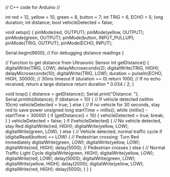 // C++ code for Arduino
//

int red = 12, yellow = 10, green = 8, button = 7;
int TRIG = 6, ECHO = 5;
long duration;
int distance;
bool vehicleDetected = false;

void setup() {
    pinMode(red, OUTPUT);
    pinMode(yellow, OUTPUT);
    pinMode(green, OUTPUT);
    pinMode(button, INPUT_PULLUP);
    pinMode(TRIG, OUTPUT);
    pinMode(ECHO, INPUT); 
  
   Serial.begin(9600); // For debugging distance readings
}

// Function to get distance from Ultrasonic Sensor
int getDistance() {
    digitalWrite(TRIG, LOW);
    delayMicroseconds(2);
    digitalWrite(TRIG, HIGH);
    delayMicroseconds(10);
    digitalWrite(TRIG, LOW);
    duration = pulseIn(ECHO, HIGH, 30000); // 30ms timeout
    if (duration == 0) return 1000; // If no echo received, return a large distance
    return duration * 0.034 / 2;
}

void loop() {
    distance = getDistance();
    Serial.print("Distance: ");
    Serial.println(distance);
    if (distance < 10) { // If vehicle detected (within 10cm)
        vehicleDetected = true;
    } else {
        // If no vehicle for 30 seconds, stay red to save power
        unsigned long startTime = millis();
        while (millis() - startTime < 30000) {
            if (getDistance() < 10) {
                vehicleDetected = true;
                break;
            }
        }
        vehicleDetected = false;
    }
    if (!vehicleDetected) {
        // No vehicle detected, stay Red
        digitalWrite(red, HIGH);
        digitalWrite(yellow, LOW);
        digitalWrite(green, LOW);
    } else {
        // Vehicle detected, normal traffic cycle
        if (digitalRead(button) == LOW) {
            // Pedestrian crossing: Turn Red immediately
            digitalWrite(green, LOW);
            digitalWrite(yellow, LOW);
            digitalWrite(red, HIGH);
            delay(5000); // Pedestrian crosses
        } else {
            // Normal Traffic Light Cycle
            digitalWrite(green, HIGH);
            digitalWrite(yellow, LOW);
            digitalWrite(red, LOW);
            delay(5000);
            digitalWrite(green, LOW);
            digitalWrite(yellow, HIGH);
            delay(2000);
            digitalWrite(yellow, LOW);
            digitalWrite(red, HIGH);
            delay(5000);
        }
    }
}
